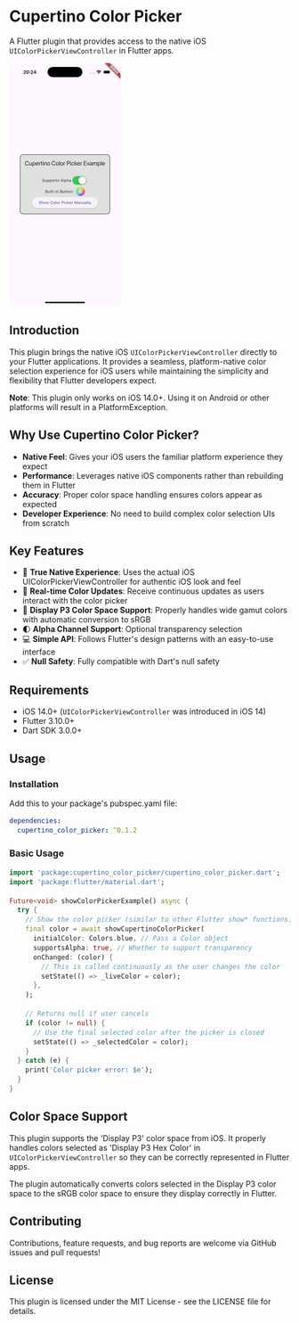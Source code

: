 # Cupertino Color Picker

A Flutter plugin that provides access to the native iOS `UIColorPickerViewController` in Flutter apps.

![demo](./docs/demo.gif)

## Introduction

This plugin brings the native iOS `UIColorPickerViewController` directly to your Flutter applications. It provides a seamless, platform-native color selection experience for iOS users while maintaining the simplicity and flexibility that Flutter developers expect.

**Note**: This plugin only works on iOS 14.0+. Using it on Android or other platforms will result in a PlatformException.

## Why Use Cupertino Color Picker?

- **Native Feel**: Gives your iOS users the familiar platform experience they expect
- **Performance**: Leverages native iOS components rather than rebuilding them in Flutter
- **Accuracy**: Proper color space handling ensures colors appear as expected
- **Developer Experience**: No need to build complex color selection UIs from scratch

## Key Features

- 🔵 **True Native Experience**: Uses the actual iOS UIColorPickerViewController for authentic iOS look and feel
- 🔄 **Real-time Color Updates**: Receive continuous updates as users interact with the color picker
- 🎨 **Display P3 Color Space Support**: Properly handles wide gamut colors with automatic conversion to sRGB
- 🌓 **Alpha Channel Support**: Optional transparency selection
- 💻 **Simple API**: Follows Flutter's design patterns with an easy-to-use interface
- ✅ **Null Safety**: Fully compatible with Dart's null safety

## Requirements

- iOS 14.0+ (`UIColorPickerViewController` was introduced in iOS 14)
- Flutter 3.10.0+
- Dart SDK 3.0.0+

## Usage

### Installation

Add this to your package's pubspec.yaml file:

```yaml
dependencies:
  cupertino_color_picker: ^0.1.2
```

### Basic Usage

```dart
import 'package:cupertino_color_picker/cupertino_color_picker.dart';
import 'package:flutter/material.dart';

Future<void> showColorPickerExample() async {
  try {
    // Show the color picker (similar to other Flutter show* functions)
    final color = await showCupertinoColorPicker(
      initialColor: Colors.blue, // Pass a Color object
      supportsAlpha: true, // Whether to support transparency
      onChanged: (color) {
        // This is called continuously as the user changes the color
        setState(() => _liveColor = color);
      },
    );
    
    // Returns null if user cancels
    if (color != null) {
      // Use the final selected color after the picker is closed
      setState(() => _selectedColor = color);
    }
  } catch (e) {
    print('Color picker error: $e');
  }
}
```

## Color Space Support

This plugin supports the 'Display P3' color space from iOS. It properly handles colors selected as 'Display P3 Hex Color' in `UIColorPickerViewController` so they can be correctly represented in Flutter apps.

The plugin automatically converts colors selected in the Display P3 color space to the sRGB color space to ensure they display correctly in Flutter.

## Contributing

Contributions, feature requests, and bug reports are welcome via GitHub issues and pull requests!

## License

This plugin is licensed under the MIT License - see the LICENSE file for details.